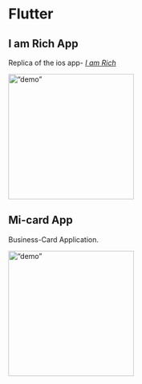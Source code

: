 # Flutter
## I am Rich App
Replica of the ios app- [*I am Rich*](https://en.wikipedia.org/wiki/I_Am_Rich)

<img width=“964” height="250" alt=“demo” src="https://raw.githubusercontent.com/aditiprakash/FlutterProjects/master/images/i_am_rich.png">

## Mi-card App
Business-Card Application.

<img width=“964” height="250" alt=“demo” src="https://raw.githubusercontent.com/aditiprakash/FlutterProjects/master/images/mi-card.png">

